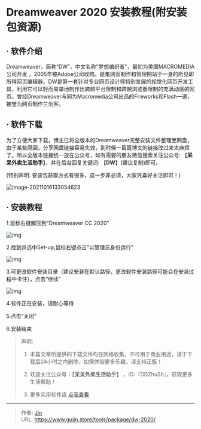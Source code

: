# Dreamweaver 2020 安装教程(附安装包资源)


## · 软件介绍
Dreamweaver，简称“DW”，中文名称"梦想编织者"，最初为美国MACROMEDIA公司开发 ，2005年被Adobe公司收购。是集网页制作和管理网站于一身的所见即所得网页编辑器，DW是第一套针对专业网页设计师特别发展的视觉化网页开发工具，利用它可以轻而易举地制作出跨越平台限制和跨越浏览器限制的充满动感的网页。曾经Dreamweaver与同为Macromedia公司出品的Fireworks和Flash一道，被誉为网页制作三剑客。

## · 软件下载
为了方便大家下载，博主已将全版本的Dreamweaver完整安装文件整理至网盘，由于某些原因，分享网盘链接容易失效，到时候一篇篇博文的链接改过来太麻烦了。所以全版本链接统一放在公众号，如有需要的朋友微信搜索关注公众号: 【**呆呆外卖生活助手**】，并在后台回复关键词: 【**DW**】(建议复制)即可。

(特别声明: 安装包获取方式有很多，这一步非必须，大家凭喜好关注即可！)

![image-20211016133054623](https://img.gujin.store/img/image-20211016133054623.png)

## · 安装教程

1.鼠标右键解压到“Dreamweaver CC 2020”

![img](https://img.gujin.store/img/v2-029adecf8db12b172a57b40b3bf16432_720w.png)

2.找到并选中Set-up,鼠标右键点击“以管理员身份运行”

![img](https://img.gujin.store/img/v2-f3894496481e8cdc2c4e9c895c318eaa_720w.png)

3.可更改软件安装目录（建议安装在默认路径，更改软件安装路径可能会在安装过程中卡住），点击“继续”

![img](https://img.gujin.store/img/v2-0cbd8f43ffe53176246813241b7f0750_720w.png)

4.软件正在安装，请耐心等待

5.点击“关闭”

6.安装结束




> 声明: 
>
> 1. 本篇文章所提供的下载文件均在网络收集，不可用于商业用途，请于下载后24小时之内删除，如需体验更多乐趣，请支持正版！
>
> 2. 欢迎关注公众号：【**呆呆外卖生活助手**】 ，ID:『DDZhuSh』，获取更多生活帮助！
>
> 3. 更多实用软件请  [点我查看](/tools)

---

> 作者: [Jin](https://img.gujin.store/img/favicon.ico)  
> URL: https://www.gujin.store/tools/package/dw-2020/  

